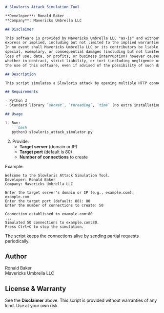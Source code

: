 ```markdown
# Slowloris Attack Simulation Tool

**Developer**: Ronald Baker  
**Company**: Mavericks Umbrella LLC  

## Disclaimer

This software is provided by Mavericks Umbrella LLC "as-is" and without any warranties or conditions,  
express or implied, including but not limited to the implied warranties of merchantability and fitness for a particular purpose.  
In no event shall Mavericks Umbrella LLC or its contributors be liable for any direct, indirect, incidental,  
special, exemplary, or consequential damages (including but not limited to procurement of substitute goods or services;  
loss of use, data, or profits; or business interruption) however caused and on any theory of liability,  
whether in contract, strict liability, or tort (including negligence or otherwise) arising in any way out of  
the use of this software, even if advised of the possibility of such damage.

## Description

This script simulates a Slowloris attack by opening multiple HTTP connections and sending partial requests, causing the target server to hold open sessions longer than usual.

## Requirements

- Python 3
- Standard library `socket`, `threading`, `time` (no extra installation required)

## Usage

1. Run:
   ```bash
   python3 slowloris_attack_simulator.py
   ```
2. Provide:
   - **Target server** (domain or IP)
   - **Target port** (default is 80)
   - **Number of connections** to create

Example:
```
Welcome to the Slowloris Attack Simulation Tool.
Developer: Ronald Baker
Company: Mavericks Umbrella LLC

Enter the target server's domain or IP (e.g., example.com): example.com
Enter the target port (default: 80): 80
Enter the number of connections to create: 50

Connection established to example.com:80
...
Simulated 50 connections to example.com:80.
Press Ctrl+C to stop the simulation.
```

The script keeps the connections alive by sending partial requests periodically.

## Author

Ronald Baker  
Mavericks Umbrella LLC

## License & Warranty

See the **Disclaimer** above. This script is provided without warranties of any kind. Use at your own risk.
```